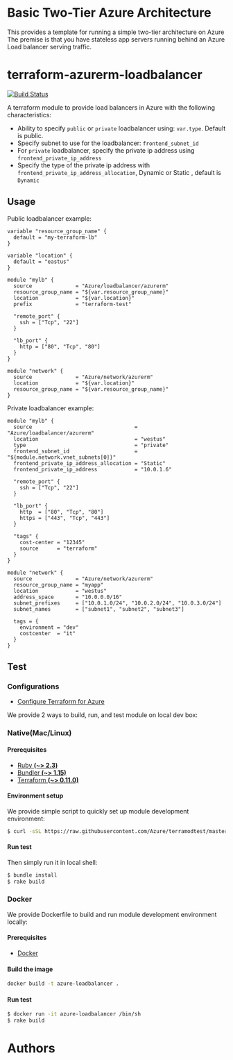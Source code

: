 # Basic Two-Tier Azure Architecture

This provides a template for running a simple two-tier architecture on Azure
The premise is that you have stateless app servers running behind
an Azure Load balancer serving traffic.

# terraform-azurerm-loadbalancer #
[![Build Status](https://travis-ci.org/Azure/terraform-azurerm-loadbalancer.svg?branch=master)](https://travis-ci.org/Azure/terraform-azurerm-loadbalancer)

A terraform module to provide load balancers in Azure with the following
characteristics:

  - Ability to specify `public` or `private` loadbalancer using: `var.type`.  Default is public.
  - Specify subnet to use for the loadbalancer: `frontend_subnet_id` 
  - For `private` loadbalancer, specify the private ip address using
    `frontend_private_ip_address`
  - Specify the type of the private ip address with `frontend_private_ip_address_allocation`, Dynamic or Static , default is `Dynamic`

Usage
-----
Public loadbalancer example:

```hcl
variable "resource_group_name" {
  default = "my-terraform-lb"
}

variable "location" {
  default = "eastus"
}

module "mylb" {
  source              = "Azure/loadbalancer/azurerm"
  resource_group_name = "${var.resource_group_name}"
  location            = "${var.location}"
  prefix              = "terraform-test"

  "remote_port" {
    ssh = ["Tcp", "22"]
  }

  "lb_port" {
    http = ["80", "Tcp", "80"]
  }
}

module "network" {
  source              = "Azure/network/azurerm"
  location            = "${var.location}"
  resource_group_name = "${var.resource_group_name}"
}
```

Private loadbalancer example:

```hcl
module "mylb" {
  source                                 = "Azure/loadbalancer/azurerm"
  location                               = "westus"
  type                                   = "private"
  frontend_subnet_id                     = "${module.network.vnet_subnets[0]}"
  frontend_private_ip_address_allocation = "Static"
  frontend_private_ip_address            = "10.0.1.6"

  "remote_port" {
    ssh = ["Tcp", "22"]
  }

  "lb_port" {
    http  = ["80", "Tcp", "80"]
    https = ["443", "Tcp", "443"]
  }

  "tags" {
    cost-center = "12345"
    source      = "terraform"
  }
}

module "network" {
  source              = "Azure/network/azurerm"
  resource_group_name = "myapp"
  location            = "westus"
  address_space       = "10.0.0.0/16"
  subnet_prefixes     = ["10.0.1.0/24", "10.0.2.0/24", "10.0.3.0/24"]
  subnet_names        = ["subnet1", "subnet2", "subnet3"]

  tags = {
    environment = "dev"
    costcenter  = "it"
  }
}
```

Test
-----
### Configurations
- [Configure Terraform for Azure](https://docs.microsoft.com/en-us/azure/virtual-machines/linux/terraform-install-configure)

We provide 2 ways to build, run, and test module on local dev box:

### Native(Mac/Linux)

#### Prerequisites
- [Ruby **(~> 2.3)**](https://www.ruby-lang.org/en/downloads/)
- [Bundler **(~> 1.15)**](https://bundler.io/)
- [Terraform **(~> 0.11.0)**](https://www.terraform.io/downloads.html)

#### Environment setup
We provide simple script to quickly set up module development environment:
```sh
$ curl -sSL https://raw.githubusercontent.com/Azure/terramodtest/master/tool/env_setup.sh | sudo bash
```
#### Run test
Then simply run it in local shell:
```sh
$ bundle install
$ rake build
```

### Docker
We provide Dockerfile to build and run module development environment locally:

#### Prerequisites
- [Docker](https://www.docker.com/community-edition#/download)

#### Build the image
```sh
docker build -t azure-loadbalancer .
```
#### Run test
```sh
$ docker run -it azure-loadbalancer /bin/sh
$ rake build
```

Authors
=======
